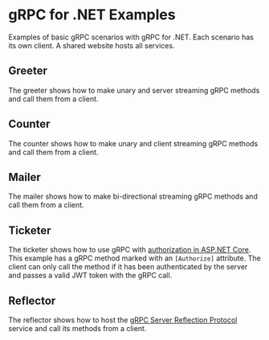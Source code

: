 # gRPC for .NET Examples

Examples of basic gRPC scenarios with gRPC for .NET. Each scenario has its own client. A shared website hosts all services.

## Greeter

The greeter shows how to make unary and server streaming gRPC methods and call them from a client.

## Counter

The counter shows how to make unary and client streaming gRPC methods and call them from a client.

## Mailer

The mailer shows how to make bi-directional streaming gRPC methods and call them from a client.

## Ticketer

The ticketer shows how to use gRPC with [authorization in ASP.NET Core](https://docs.microsoft.com/aspnet/core/security/authorization/introduction). This example has a gRPC method marked with an `[Authorize]` attribute. The client can only call the method if it has been authenticated by the server and passes a valid JWT token with the gRPC call.

## Reflector

The reflector shows how to host the [gRPC Server Reflection Protocol](https://github.com/grpc/grpc/blob/master/doc/server-reflection.md) service and call its methods from a client.